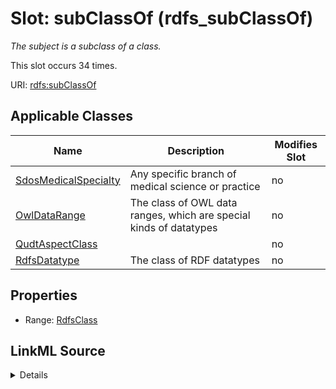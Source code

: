 

# Slot: subClassOf (rdfs_subClassOf)


_The subject is a subclass of a class._






This slot occurs 34 times.


URI: [rdfs:subClassOf](http://www.w3.org/2000/01/rdf-schema#subClassOf)



<!-- no inheritance hierarchy -->





## Applicable Classes

| Name | Description | Modifies Slot |
| --- | --- | --- |
| [SdosMedicalSpecialty](../classes/SdosMedicalSpecialty.md) | Any specific branch of medical science or practice |  no  |
| [OwlDataRange](../classes/OwlDataRange.md) | The class of OWL data ranges, which are special kinds of datatypes |  no  |
| [QudtAspectClass](../classes/QudtAspectClass.md) |  |  no  |
| [RdfsDatatype](../classes/RdfsDatatype.md) | The class of RDF datatypes |  no  |







## Properties

* Range: [RdfsClass](../classes/RdfsClass.md)







## LinkML Source

<details>

```yaml
name: rdfs_subClassOf
description: The subject is a subclass of a class.
title: subClassOf
from_schema: okns:owl-rdf-rdfs
source: http://www.w3.org/2000/01/rdf-schema#
domain: rdfs_Class
slot_uri: rdfs:subClassOf
domain_of:
- qudt_AspectClass
- rdfs_Datatype
- sdos_MedicalSpecialty
range: rdfs_Class

```
</details>